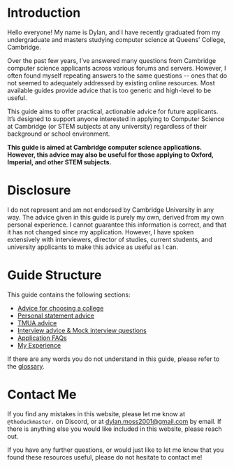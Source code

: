 # Introduction

Hello everyone! My name is Dylan, and I have recently graduated from my undergraduate and masters studying computer science at Queens’ College, Cambridge.

Over the past few years, I’ve answered many questions from Cambridge computer science applicants across various forums and servers. However, I often found myself repeating answers to the same questions -- ones that do not seemed to adequately addressed by existing online resources. Most available guides provide advice that is too generic and high-level to be useful.

This guide aims to offer practical, actionable advice for future applicants. It’s designed to support anyone interested in applying to Computer Science at Cambridge (or STEM subjects at any university) regardless of their background or school environment.

**This guide is aimed at Cambridge computer science applications. However, this advice may also be useful for those applying to Oxford, Imperial, and other STEM subjects.**

# Disclosure

I do not represent and am not endorsed by Cambridge University in any way. The advice given in this guide is purely my own, derived from my own personal experience. I cannot guarantee this information is correct, and that it has not changed since my application. However, I have spoken extensively with interviewers, director of studies, current students, and university applicants to make this advice as useful as I can. 

# Guide Structure 

This guide contains the following sections: 
- [Advice for choosing a college](/college/)
- [Personal statement advice](/ps/)
- [TMUA advice](/tmua/)
- [Interview advice & Mock interview questions](/interview/)
- [Application FAQs](/application/)
- [My Experience](/experience/)

If there are any words you do not understand in this guide, please refer to the [glossary](/glossary/).

# Contact Me

If you find any mistakes in this website, please let me know at `@theduckmaster.` on Discord, or at dylan.moss2001@gmail.com by email. If there is anything else you would like included in this website, please reach out.

If you have any further questions, or would just like to let me know that you found these resources useful, please do not hesitate to contact me!
  